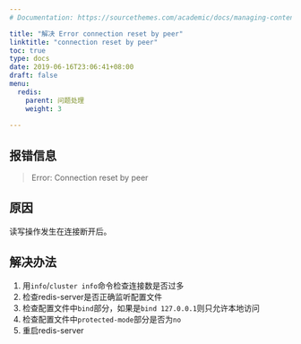 ```yaml
---
# Documentation: https://sourcethemes.com/academic/docs/managing-content/

title: "解决 Error connection reset by peer"
linktitle: "connection reset by peer"
toc: true
type: docs
date: 2019-06-16T23:06:41+08:00
draft: false
menu:
  redis:
    parent: 问题处理
    weight: 3
    
---
```


## 报错信息

> Error: Connection reset by peer

## 原因

读写操作发生在连接断开后。

## 解决办法

1. 用`info`/`cluster info`命令检查连接数是否过多
2. 检查redis-server是否正确监听配置文件
3. 检查配置文件中`bind`部分，如果是`bind 127.0.0.1`则只允许本地访问
4. 检查配置文件中`protected-mode`部分是否为`no`
5. 重启redis-server
